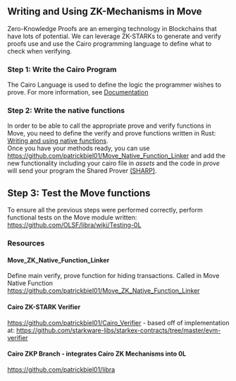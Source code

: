 
## Writing and Using ZK-Mechanisms in Move
Zero-Knowledge Proofs are an emerging technology in Blockchains that have lots of potential. We can leverage ZK-STARKs to generate and verify proofs use and use the Cairo programming language to define what to check when verifying.


### Step 1: Write the Cairo Program
The Cairo Language is used to define the logic the programmer wishes to prove. For more information, see [Documentation](https://www.cairo-lang.org/docs/index.html)

### Step 2: Write the native functions
In order to be able to call the appropriate prove and verify functions in Move, you need to define the verify and prove functions written in Rust: [Writing and using native functions](https://github.com/OLSF/libra/wiki/Writing-and-using-native-functions).
<br>Once you have your methods ready, you can use https://github.com/patrickbiel01/Move_Native_Function_Linker and add the new functionality including your cairo file in *assets* and the code in *prove* will send your program the Shared Prover [(SHARP)](https://www.cairo-lang.org/docs/sharp.html#).

## Step 3: Test the Move functions
To ensure all the previous steps were performed correctly, perform functional tests on the Move module written:
https://github.com/OLSF/libra/wiki/Testing-0L

### Resources

#### Move_ZK_Native_Function_Linker
Define main verify, prove function for hiding transactions. Called in Move Native Function 
https://github.com/patrickbiel01/Move_ZK_Native_Function_Linker
 
#### Cairo ZK-STARK Verifier
https://github.com/patrickbiel01/Cairo_Verifier - based off of implementation at: https://github.com/starkware-libs/starkex-contracts/tree/master/evm-verifier

#### Cairo ZKP Branch - integrates Cairo ZK Mechanisms into 0L
https://github.com/patrickbiel01/libra
